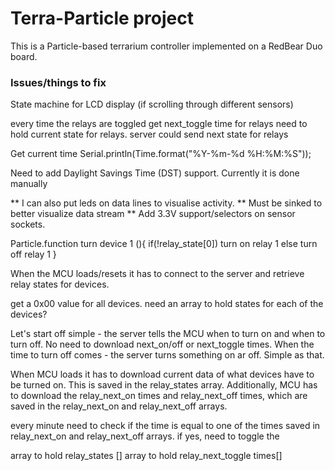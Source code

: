 # Terra-Particle project

This is a Particle-based terrarium controller implemented on a RedBear Duo board.

### Issues/things to fix

  State machine for LCD display
  (if scrolling through different sensors)

  every time the relays are toggled get next_toggle time for relays
  need to hold current state for relays. server could send next state
  for relays

  Get current time
  Serial.println(Time.format("%Y-%m-%d %H:%M:%S"));

  Need to add Daylight Savings Time (DST) support. Currently it is done manually

  ** I can also put leds on data lines to visualise activity.
  ** Must be sinked to better visualize data stream
  ** Add 3.3V support/selectors on sensor sockets.

  Particle.function turn device 1 (){
    if(!relay_state[0])
      turn on relay 1
    else
      turn off relay 1
  }

  When the MCU loads/resets it has to connect to the server and retrieve relay
  states for devices.

  get a 0x00 value for all devices. need an array to hold states for each of the
  devices?

  Let's start off simple - the server tells the MCU when to turn on and when
  to turn off. No need to download next_on/off or next_toggle times. When the
  time to turn off comes - the server turns something on ar off. Simple as
  that.

  When MCU loads it has to download current data of what devices have to be
  turned on. This is saved in the relay_states array. Additionally, MCU has
  to download the relay_next_on times and relay_next_off times, which are
  saved in the relay_next_on and relay_next_off arrays.

  every minute need to check if the time is equal to one of the times saved in
  relay_next_on and relay_next_off arrays. if yes, need to toggle the

  array to hold relay_states []
  array to hold relay_next_toggle times[]